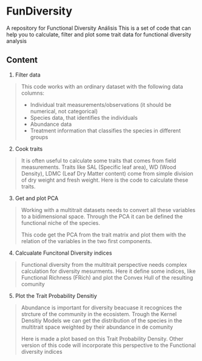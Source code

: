 # FunDiversity
A repository for Functional Diversity Análisis
This is a set of code that can help you to calculate, filter and plot some trait data for functional diversity analysis
## Content
1. Filter data 
>This code works with an ordinary dataset with the following data columns: 
> - Individual trait measurements/observations (it should be numerical, not categorical)
> - Species data, that identifies the individuals
> - Abundance data
> - Treatment information that classifies the species in different groups
2. Cook traits
>It is often useful to calculate some traits that comes from field measurements. Traits like SAL (Specific leaf area), WD (Wood Density), LDMC (Leaf Dry Matter content) come from simple division of dry weight and fresh weight. Here is the code to calculate these traits.
3. Get and plot PCA 
> Working with a multitrait datasets needs to convert all these variables to a bidimensional space. Through the PCA it can be defined the functional niche of the species.
>
>This code get the PCA from the trait matrix and plot them with the relation of the variables in the two first components.
4. Calcualate Funcitonal Diversity indices
> Functional diversity from the multitrait perspective needs complex calculation for diversity mesurments. Here it define some indices, like Functional Richness (FRich) and plot the Convex Hull of the resulting comunity
5. Plot the Trait Probability Densitiy
> Abundance is important for diversity beacuase it recognices the strcture of the community in the ecosistem. Trough the Kernel Densitiy Models we can get the distribution of the species in the multitrait space weighted by their abundance in de comunity
>
>Here is made a plot based on this Trait Probability Density. Other version of this code will incorporate this perspective to the Functional diversity indices
